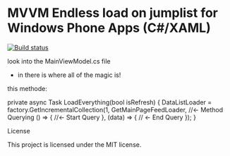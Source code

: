 MVVM Endless load on jumplist for Windows Phone Apps (C#/XAML)
=========================
 
[![Build status](https://ci.appveyor.com/api/projects/status/eogo6j3gr7flioul?svg=true)](https://ci.appveyor.com/project/Delaire/endlessload-wp-mvvm)

look into the MainViewModel.cs file

 - in there is where all of the magic is!

this methode:

 private async Task LoadEverything(bool isRefresh)
        {
               DataListLoader = factory.GetIncrementalCollection<PostsEntity>(1,
                GetMainPageFeedLoader, //<- Method Querying
                () =>
                {
                    //<- Start Query
                }, 
                (data) =>
                {
                    // <- End Query
                }); 
        }


License

This project is licensed under the MIT license.
